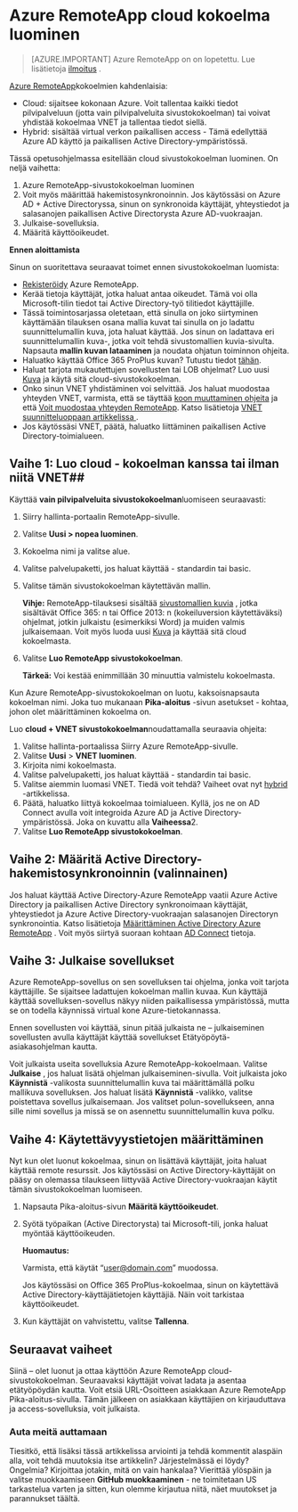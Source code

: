 <properties 
    pageTitle="Luominen Azure RemoteApp cloud kokoelma | Microsoft Azure" 
    description="Opettele luomaan Azure RemoteApp, joka tallentaa tiedot Azure pilveen käyttöönoton." 
    services="remoteapp" 
    documentationCenter="" 
    authors="lizap" 
    manager="mbaldwin" 
    editor=""/>

<tags 
    ms.service="remoteapp" 
    ms.workload="compute" 
    ms.tgt_pltfrm="na" 
    ms.devlang="na" 
    ms.topic="article" 
    ms.date="08/15/2016" 
    ms.author="elizapo"/>

# <a name="how-to-create-a-cloud-collection-of-azure-remoteapp"></a>Azure RemoteApp cloud kokoelma luominen

> [AZURE.IMPORTANT]
> Azure RemoteApp on on lopetettu. Lue lisätietoja [ilmoitus](https://go.microsoft.com/fwlink/?linkid=821148) .

[Azure RemoteApp](remoteapp-collections.md)kokoelmien kahdenlaisia: 

- Cloud: sijaitsee kokonaan Azure. Voit tallentaa kaikki tiedot pilvipalveluun (jotta vain pilvipalveluita sivustokokoelman) tai voivat yhdistää kokoelmaa VNET ja tallentaa tiedot siellä.   
- Hybrid: sisältää virtual verkon paikallisen access - Tämä edellyttää Azure AD käyttö ja paikallisen Active Directory-ympäristössä.

Tässä opetusohjelmassa esitellään cloud sivustokokoelman luominen. On neljä vaihetta: 

1.  Azure RemoteApp-sivustokokoelman luominen
2.  Voit myös määrittää hakemistosynkronoinnin. Jos käytössäsi on Azure AD + Active Directoryssa, sinun on synkronoida käyttäjät, yhteystiedot ja salasanojen paikallisen Active Directorysta Azure AD-vuokraajan.
5.  Julkaise-sovelluksia.
6.  Määritä käyttöoikeudet.


**Ennen aloittamista**

Sinun on suoritettava seuraavat toimet ennen sivustokokoelman luomista:

- [Rekisteröidy](https://azure.microsoft.com/services/remoteapp/) Azure RemoteApp. 
- Kerää tietoja käyttäjät, jotka haluat antaa oikeudet. Tämä voi olla Microsoft-tilin tiedot tai Active Directory-työ tilitiedot käyttäjille.
- Tässä toimintosarjassa oletetaan, että sinulla on joko siirtyminen käyttämään tilauksen osana mallia kuvat tai sinulla on jo ladattu suunnittelumallin kuva, jota haluat käyttää. Jos sinun on ladattava eri suunnittelumallin kuva-, jotka voit tehdä sivustomallien kuvia-sivulta. Napsauta **mallin kuvan lataaminen** ja noudata ohjatun toiminnon ohjeita. 
- Haluatko käyttää Office 365 ProPlus kuvan? Tutustu tiedot [tähän](remoteapp-officesubscription.md).
- Haluat tarjota mukautettujen sovellusten tai LOB ohjelmat? Luo uusi [Kuva](remoteapp-imageoptions.md) ja käytä sitä cloud-sivustokokoelman.
- Onko sinun VNET yhdistäminen voi selvittää. Jos haluat muodostaa yhteyden VNET, varmista, että se täyttää [koon muuttaminen ohjeita](remoteapp-vnetsizing.md) ja että [Voit muodostaa yhteyden RemoteApp](remoteapp-vnet.md). Katso lisätietoja [VNET suunnitteluoppaan artikkelissa ](remoteapp-planvnet.md).
- Jos käytössäsi VNET, päätä, haluatko liittäminen paikallisen Active Directory-toimialueen.

## <a name="step-1-create-a-cloud-collection---with-or-without-a-vnet"></a>Vaihe 1: Luo cloud - kokoelman kanssa tai ilman niitä VNET##


Käyttää **vain pilvipalveluita sivustokokoelman**luomiseen seuraavasti:

1. Siirry hallinta-portaalin RemoteApp-sivulle.
2. Valitse **Uusi > nopea luominen**.
3. Kokoelma nimi ja valitse alue.
4. Valitse palvelupaketti, jos haluat käyttää - standardin tai basic.
5. Valitse tämän sivustokokoelman käytettävän mallin. 

    **Vihje:** RemoteApp-tilauksesi sisältää [sivustomallien kuvia](remoteapp-images.md) , jotka sisältävät Office 365: n tai Office 2013: n (kokeiluversion käytettäväksi) ohjelmat, jotkin julkaistu (esimerkiksi Word) ja muiden valmis julkaisemaan. Voit myös luoda uusi [Kuva](remoteapp-imageoptions.md) ja käyttää sitä cloud kokoelmasta.


1. Valitse **Luo RemoteApp sivustokokoelman**.
    
    **Tärkeä:** Voi kestää enimmillään 30 minuuttia valmistelu kokoelmasta.

Kun Azure RemoteApp-sivustokokoelman on luotu, kaksoisnapsauta kokoelman nimi. Joka tuo mukanaan **Pika-aloitus** -sivun asetukset - kohtaa, johon olet määrittäminen kokoelma on.

Luo **cloud + VNET sivustokokoelman**noudattamalla seuraavia ohjeita:

1. Valitse hallinta-portaalissa Siirry Azure RemoteApp-sivulle.
2. Valitse **Uusi** > **VNET luominen**.
3. Kirjoita nimi kokoelmasta.
4. Valitse palvelupaketti, jos haluat käyttää - standardin tai basic.
5. Valitse aiemmin luomasi VNET. Tiedä voit tehdä? Vaiheet ovat nyt [hybrid](remoteapp-create-hybrid-deployment.md) -artikkelissa.
6. Päätä, haluatko liittyä kokoelmaa toimialueen. Kyllä, jos ne on AD Connect avulla voit integroida Azure AD ja Active Directory-ympäristössä. Joka on kuvattu alla **Vaiheessa**2.
6. Valitse **Luo RemoteApp sivustokokoelman**.


## <a name="step-2-configure-active-directory-directory-synchronization-optional"></a>Vaihe 2: Määritä Active Directory-hakemistosynkronoinnin (valinnainen) ##

Jos haluat käyttää Active Directory-Azure RemoteApp vaatii Azure Active Directory ja paikallisen Active Directory synkronoimaan käyttäjät, yhteystiedot ja Azure Active Directory-vuokraajan salasanojen Directoryn synkronointia. Katso lisätietoja [Määrittäminen Active Directory Azure RemoteApp](remoteapp-ad.md) . Voit myös siirtyä suoraan kohtaan [AD Connect](https://blogs.technet.microsoft.com/enterprisemobility/2014/08/04/connecting-ad-and-azure-ad-only-4-clicks-with-azure-ad-connect/) tietoja.

## <a name="step-3-publish-apps"></a>Vaihe 3: Julkaise sovellukset ##

Azure RemoteApp-sovellus on sen sovelluksen tai ohjelma, jonka voit tarjota käyttäjille. Se sijaitsee ladattujen kokoelman mallin kuvaa. Kun käyttäjä käyttää sovelluksen-sovellus näkyy niiden paikallisessa ympäristössä, mutta se on todella käynnissä virtual kone Azure-tietokannassa. 

Ennen sovellusten voi käyttää, sinun pitää julkaista ne – julkaiseminen sovellusten avulla käyttäjät käyttää sovellukset Etätyöpöytä-asiakasohjelman kautta.
 
Voit julkaista useita sovelluksia Azure RemoteApp-kokoelmaan. Valitse **Julkaise** , jos haluat lisätä ohjelman julkaiseminen-sivulla. Voit julkaista joko **Käynnistä** -valikosta suunnittelumallin kuva tai määrittämällä polku mallikuva sovelluksen. Jos haluat lisätä **Käynnistä** -valikko, valitse poistettava sovellus julkaisemaan. Jos valitset polun-sovellukseen, anna sille nimi sovellus ja missä se on asennettu suunnittelumallin kuva polku.

## <a name="step-4-configure-user-access"></a>Vaihe 4: Käytettävyystietojen määrittäminen ##

Nyt kun olet luonut kokoelmaa, sinun on lisättävä käyttäjät, joita haluat käyttää remote resurssit. Jos käytössäsi on Active Directory-käyttäjät on pääsy on olemassa tilaukseen liittyvää Active Directory-vuokraajan käytit tämän sivustokokoelman luomiseen.

1.  Napsauta Pika-aloitus-sivun **Määritä käyttöoikeudet**. 
2.  Syötä työpaikan (Active Directorysta) tai Microsoft-tili, jonka haluat myöntää käyttöoikeuden.

    **Huomautus:** 

    Varmista, että käytät “user@domain.com” muodossa.

    Jos käytössäsi on Office 365 ProPlus-kokoelmaa, sinun on käytettävä Active Directory-käyttäjätietojen käyttäjiä. Näin voit tarkistaa käyttöoikeudet. 

3.  Kun käyttäjät on vahvistettu, valitse **Tallenna**.


## <a name="next-steps"></a>Seuraavat vaiheet ##

Siinä – olet luonut ja ottaa käyttöön Azure RemoteApp cloud-sivustokokoelman. Seuraavaksi käyttäjät voivat ladata ja asentaa etätyöpöydän kautta. Voit etsiä URL-Osoitteen asiakkaan Azure RemoteApp Pika-aloitus-sivulla. Tämän jälkeen on asiakkaan käyttäjien on kirjauduttava ja access-sovelluksia, voit julkaista.

### <a name="help-us-help-you"></a>Auta meitä auttamaan 
Tiesitkö, että lisäksi tässä artikkelissa arviointi ja tehdä kommentit alaspäin alla, voit tehdä muutoksia itse artikkelin? Järjestelmässä ei löydy? Ongelmia? Kirjoittaa jotakin, mitä on vain hankalaa? Vierittää ylöspäin ja valitse muokkaamiseen **GitHub muokkaaminen** - ne toimitetaan US tarkastelua varten ja sitten, kun olemme kirjautua niitä, näet muutokset ja parannukset täältä.
